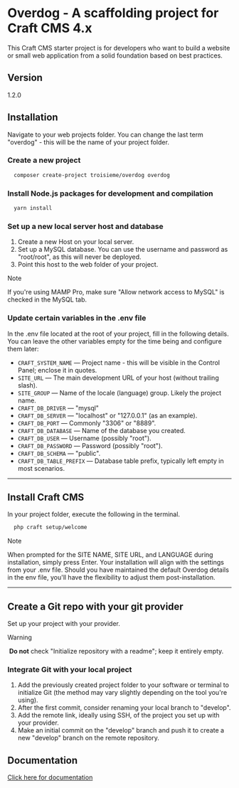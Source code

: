 # Overdog - A scaffolding project for Craft CMS 4.x

This Craft CMS starter project is for developers who want to build a website or small web application from a solid foundation based on best practices.

## Version
1.2.0

## Installation

Navigate to your web projects folder. You can change the last term "overdog" - this will be the name of your project folder.

### Create a new project

```bash
  composer create-project troisieme/overdog overdog
```

### Install Node.js packages for development and compilation

```bash
  yarn install
```

### Set up a new local server host and database

1. Create a new Host on your local server.
2. Set up a MySQL database. You can use the username and password as "root/root", as this will never be deployed.
3. Point this host to the web folder of your project.

> [!NOTE] 
> If you're using MAMP Pro, make sure "Allow network access to MySQL" is checked in the MySQL tab.
 
### Update certain variables in the .env file

In the .env file located at the root of your project, fill in the following details. You can leave the other variables empty for the time being and configure them later:

- `CRAFT_SYSTEM_NAME` — Project name - this will be visible in the Control Panel; enclose it in quotes.
- `SITE_URL` — The main development URL of your host (without trailing slash).
- `SITE_GROUP` — Name of the locale (language) group. Likely the project name.
- `CRAFT_DB_DRIVER` — "mysql"
- `CRAFT_DB_SERVER` — "localhost" or "127.0.0.1" (as an example).
- `CRAFT_DB_PORT` — Commonly "3306" or "8889".
- `CRAFT_DB_DATABASE` — Name of the database you created.
- `CRAFT_DB_USER` — Username (possibly "root").
- `CRAFT_DB_PASSWORD` — Password (possibly "root").
- `CRAFT_DB_SCHEMA` — "public".
- `CRAFT_DB_TABLE_PREFIX` — Database table prefix, typically left empty in most scenarios.

-----

## Install Craft CMS

In your project folder, execute the following in the terminal.

```bash
  php craft setup/welcome
```

> [!NOTE] 
> When prompted for the SITE NAME, SITE URL, and LANGUAGE during installation, simply press Enter. Your installation will align with the settings from your .env file. Should you have maintained the default Overdog details in the env file, you'll have the flexibility to adjust them post-installation.

-----

## Create a Git repo with your git provider

Set up your project with your provider.

> [!WARNING]
> **Do not** check "Initialize repository with a readme"; keep it entirely empty.

### Integrate Git with your local project

1. Add the previously created project folder to your software or terminal to initialize Git (the method may vary slightly depending on the tool you're using).
2. After the first commit, consider renaming your local branch to "develop".
3. Add the remote link, ideally using SSH, of the project you set up with your provider.
4. Make an initial commit on the "develop" branch and push it to create a new "develop" branch on the remote repository.


## Documentation

[Click here for documentation](https://st.overdog.io/)